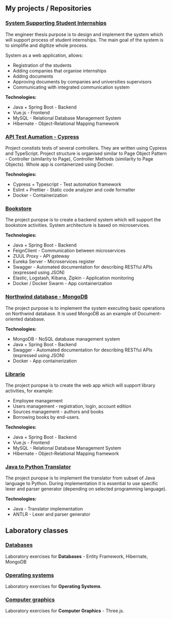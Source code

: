 ## My projects / Repositories
### [System Supporting Student Internships](https://github.com/igordzie97/student-interhsips-system)
The engineer thesis purpose is to design and implement the system which will support process of student internships. The main goal of the system is to simplifie and digitize whole process.

System as a web application, allows: 
- Registration of the students
- Adding companies that organise internships 
- Adding documents
- Approving documents by companies and universities supervisors
- Communicating with integrated communication system

**Technologies:** 
- Java + Spring Boot - Backend
- Vue.js - Frontend
- MySQL - Relational Database Management System
- Hibernate - Object-Relational Mapping framework

### [API Test Aumation - Cypress](https://github.com/igordzie97/cypress-api-automation)
Project constists tests of several controllers. They are written using Cypress and TypeScript. Project structure is organised similar to Page Object Pattern - Controller (similarity to Page), Controller Methods (similarity to Page Objects). Whole app is containerized using Docker.

**Technologies:**
- Cypress + Typescript - Test automation framework 
- Eslint + Prettier -  Static code analyzer and code formatter
- Docker - Containerization

### [Bookstore](https://github.com/igordzie97/bookstore-microservices)
The project puropse is to create a backend system which will support the bookstore activities. System architecture is based on microservices.

**Technologies:**
- Java + Spring Boot - Backend
- FeignClient - Communication between microservices
- ZUUL Proxy - API gateway
- Eureka Server - Microservices register
- Swagger - Automated documentation for describing RESTful APIs (expressed using JSON)
- Elastic, Logstash, Kibana, Zipkin - Application monitoring
- Docker / Docker Swarm - App containerization

### [Northwind database - MongoDB](https://github.com/igordzie97/mongodb-databases-project)
The project purpose is to implement the system executing basic operations on Northwind database. It is used MongoDB as an example of Document-oriented database.

**Technologies:** 
- MongoDB - NoSQL database management system
- Java + Spring Boot - Backend
- Swagger - Automated documentation for describing RESTful APIs (expressed using JSON)
- Docker - App containerization

### [Librario](https://github.com/igordzie97/librario-project)
The project puropse is to create the web app which will support library activities, for example:
- Employee management
- Users management - registration, login, account edition
- Sources management - authors and books
- Borrowing books by end-users.

**Technologies:**
- Java + Spring Boot - Backend
- Vue.js - Frontend
- MySQL - Relational Database Management System
- Hibernate - Object-Relational Mapping framework

### [Java to Python Translator](https://github.com/igordzie97/java-to-python-translator)
The project puropse is to implement the translator from subset of Java language to Python. During implementation it is essential to use specific lexer and parser generator (depending on selected programming language).

**Technologies:**
- Java - Translator implementation
- ANTLR - Lexer and parser generator

## Laboratory classes
### [Databases](https://github.com/igordzie97/databases-frameworks)
Laboratory exercises for **Databases** - Entity Framework, Hibernate, MongoDB

### [Operating systems](https://github.com/igordzie97/operating-systems)
Laboratory exercises for **Operating Systems**.

### [Computer graphics](https://github.com/igordzie97/computer-graphics)
Laboratory exercises for **Computer Graphics** - Three.js.
